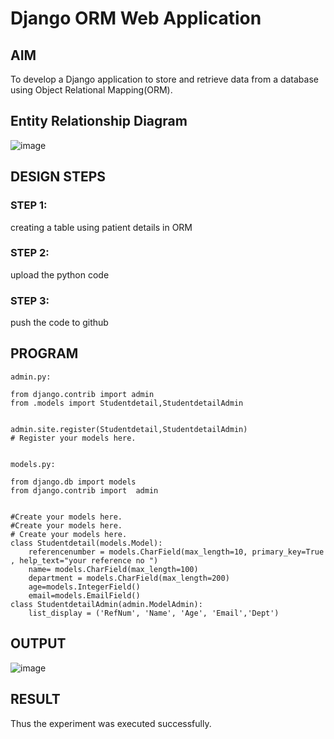 # Django ORM Web Application

## AIM
To develop a Django application to store and retrieve data from a database using Object Relational Mapping(ORM).

## Entity Relationship Diagram

![image](https://user-images.githubusercontent.com/121373170/212477332-8ba731b5-dcab-4e5e-a49b-42c6adb377a4.png)

## DESIGN STEPS

### STEP 1:
creating a table using patient details in ORM

### STEP 2:
upload the python code

### STEP 3:
push the code to github

## PROGRAM

```
admin.py:

from django.contrib import admin
from .models import Studentdetail,StudentdetailAdmin


admin.site.register(Studentdetail,StudentdetailAdmin)
# Register your models here.


models.py:

from django.db import models
from django.contrib import  admin


#Create your models here.
#Create your models here.
# Create your models here.
class Studentdetail(models.Model):
    referencenumber = models.CharField(max_length=10, primary_key=True , help_text="your reference no ")
    name= models.CharField(max_length=100)
    department = models.CharField(max_length=200)
    age=models.IntegerField()
    email=models.EmailField()
class StudentdetailAdmin(admin.ModelAdmin):
    list_display = ('RefNum', 'Name', 'Age', 'Email','Dept')
```

## OUTPUT

![image](https://user-images.githubusercontent.com/121373170/212477536-ff7681be-4fce-4156-ac8e-b7e6dd381a59.png)


## RESULT
Thus the experiment was executed successfully.
